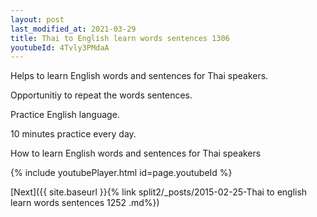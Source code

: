 ```yaml
---
layout: post
last_modified_at: 2021-03-29
title: Thai to English learn words sentences 1306 
youtubeId: 4Tvly3PMdaA
---
```

 
 
Helps to learn English words and sentences for Thai speakers.

Opportunitiy to repeat the words sentences. 

Practice English language. 
 
10 minutes practice every day. 
 
How to learn English words and sentences for Thai speakers 
 
{% include youtubePlayer.html id=page.youtubeId %}
 
 
[Next]({{ site.baseurl }}{% link  split2/_posts/2015-02-25-Thai to english learn words sentences 1252 .md%})
 
